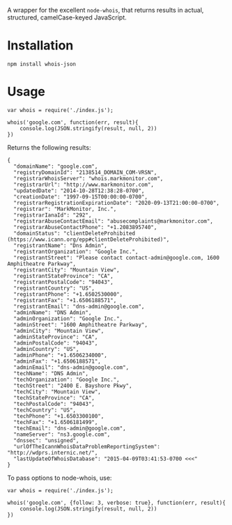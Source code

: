 A wrapper for the excellent `node-whois`, that returns results in actual, structured, camelCase-keyed JavaScript.

# Installation

    npm install whois-json

# Usage

    var whois = require('./index.js');

    whois('google.com', function(err, result){
        console.log(JSON.stringify(result, null, 2))
    })

Returns the following results:

    {
      "domainName": "google.com",
      "registryDomainId": "2138514_DOMAIN_COM-VRSN",
      "registrarWhoisServer": "whois.markmonitor.com",
      "registrarUrl": "http://www.markmonitor.com",
      "updatedDate": "2014-10-28T12:38:28-0700",
      "creationDate": "1997-09-15T00:00:00-0700",
      "registrarRegistrationExpirationDate": "2020-09-13T21:00:00-0700",
      "registrar": "MarkMonitor, Inc.",
      "registrarIanaId": "292",
      "registrarAbuseContactEmail": "abusecomplaints@markmonitor.com",
      "registrarAbuseContactPhone": "+1.2083895740",
      "domainStatus": "clientDeleteProhibited (https://www.icann.org/epp#clientDeleteProhibited)",
      "registrantName": "Dns Admin",
      "registrantOrganization": "Google Inc.",
      "registrantStreet": "Please contact contact-admin@google.com, 1600 Amphitheatre Parkway",
      "registrantCity": "Mountain View",
      "registrantStateProvince": "CA",
      "registrantPostalCode": "94043",
      "registrantCountry": "US",
      "registrantPhone": "+1.6502530000",
      "registrantFax": "+1.6506188571",
      "registrantEmail": "dns-admin@google.com",
      "adminName": "DNS Admin",
      "adminOrganization": "Google Inc.",
      "adminStreet": "1600 Amphitheatre Parkway",
      "adminCity": "Mountain View",
      "adminStateProvince": "CA",
      "adminPostalCode": "94043",
      "adminCountry": "US",
      "adminPhone": "+1.6506234000",
      "adminFax": "+1.6506188571",
      "adminEmail": "dns-admin@google.com",
      "techName": "DNS Admin",
      "techOrganization": "Google Inc.",
      "techStreet": "2400 E. Bayshore Pkwy",
      "techCity": "Mountain View",
      "techStateProvince": "CA",
      "techPostalCode": "94043",
      "techCountry": "US",
      "techPhone": "+1.6503300100",
      "techFax": "+1.6506181499",
      "techEmail": "dns-admin@google.com",
      "nameServer": "ns3.google.com",
      "dnssec": "unsigned",
      "urlOfTheIcannWhoisDataProblemReportingSystem": "http://wdprs.internic.net/",
      "lastUpdateOfWhoisDatabase": "2015-04-09T03:41:53-0700 <<<"
    }

To pass options to node-whois, use:

    var whois = require('./index.js');

    whois('google.com', {follow: 3, verbose: true}, function(err, result){
        console.log(JSON.stringify(result, null, 2))
    })

